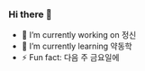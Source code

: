 ### Hi there 👋

- 🔭 I’m currently working on 정신
- 🌱 I’m currently learning 약동학
- ⚡ Fun fact: 다음 주 금요일에 

